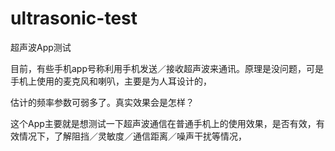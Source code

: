ultrasonic-test
===============

超声波App测试

目前，有些手机app号称利用手机发送／接收超声波来通讯。原理是没问题，可是手机上使用的麦克风和喇叭，主要是为人耳设计的，

估计的频率参数可弱多了。真实效果会是怎样？

这个App主要就是想测试一下超声波通信在普通手机上的使用效果，是否有效，有效情况下，了解阻挡／灵敏度／通信距离／噪声干扰等情况，
